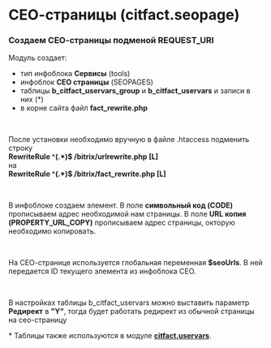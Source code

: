 # СЕО-страницы (citfact.seopage)
<h3>Создаем СЕО-страницы подменой REQUEST_URI</h3>
<p>Модуль создает:</p>
<ul>
<li>тип инфоблока <b>Сервисы</b> (tools)</li>
<li>инфоблок <b>СЕО страницы</b> (SEOPAGES)</li>
<li>таблицы <b>b_citfact_uservars_group</b> и <b>b_citfact_uservars</b> и записи в них (*)</li>
<li>в корне сайта файл <b>fact_rewrite.php</b></li>
</ul>
<br />
<p>После установки необходимо вручную в файле .htaccess подменить строку<br />
<b>RewriteRule ^(.*)$ /bitrix/urlrewrite.php [L]</b><br />
на<br />
<b>RewriteRule ^(.*)$ /bitrix/fact_rewrite.php [L]</b></p><br />
<p>В инфоблоке создаем элемент. В поле <b>символьный код (CODE)</b> прописываем адрес необходимой нам страницы. В поле <b>URL копия (PROPERTY_URL_COPY)</b> прописываем адрес страницы, окторую необходимо копировать.</p><br />
<p>На СЕО-странице используется глобальная переменная <b>$seoUrls</b>. В ней передается ID текущего элемента из инфоблока СЕО.</p><br />
<p>В настройках таблицы b_citfact_uservars можно выставить параметр <b>Редирект</b> в <b>"Y"</b>, тогда будет работать редирект из обычной страницы на сео-страницу</p>

<p>* Таблицы также используются в модуле <a href="https://github.com/studiofact/citfact.uservars" target="_blank"><b>citfact.uservars</b></a>.</p>